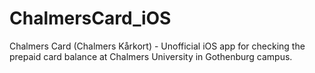 # ChalmersCard_iOS
Chalmers Card (Chalmers Kårkort) - Unofficial iOS app for checking the prepaid card balance at Chalmers University in Gothenburg campus.
